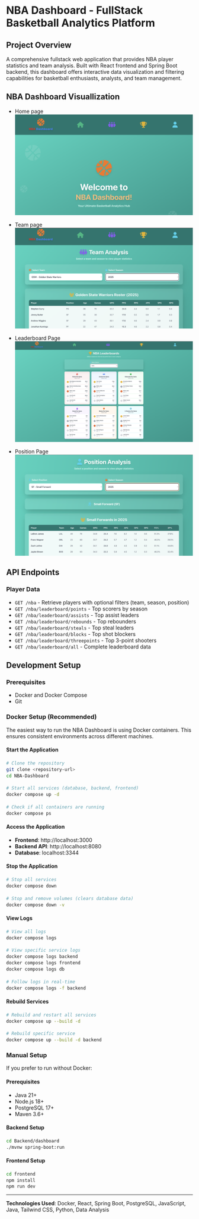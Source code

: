 # NBA Dashboard - FullStack Basketball Analytics Platform

## Project Overview

A comprehensive fullstack web application that provides NBA player statistics and team analysis. Built with React frontend and Spring Boot backend, this dashboard offers interactive data visualization and filtering capabilities for basketball enthusiasts, analysts, and team management.

## NBA Dashboard Visuallization

- Home page
  ![Home](image/home.png)

- Team page
  ![Team](image/team.png)

- Leaderboard Page
  ![Leaderboard](image/leaderboard.png)

- Position Page
  ![Position](image/position.png)

## API Endpoints

### **Player Data**

- `GET /nba` - Retrieve players with optional filters (team, season, position)
- `GET /nba/leaderboard/points` - Top scorers by season
- `GET /nba/leaderboard/assists` - Top assist leaders
- `GET /nba/leaderboard/rebounds` - Top rebounders
- `GET /nba/leaderboard/steals` - Top steal leaders
- `GET /nba/leaderboard/blocks` - Top shot blockers
- `GET /nba/leaderboard/threepoints` - Top 3-point shooters
- `GET /nba/leaderboard/all` - Complete leaderboard data

## Development Setup

### **Prerequisites**

- Docker and Docker Compose
- Git

### **Docker Setup (Recommended)**

The easiest way to run the NBA Dashboard is using Docker containers. This ensures consistent environments across different machines.

#### **Start the Application**

```bash
# Clone the repository
git clone <repository-url>
cd NBA-Dashboard

# Start all services (database, backend, frontend)
docker compose up -d

# Check if all containers are running
docker compose ps
```

#### **Access the Application**

- **Frontend**: http://localhost:3000
- **Backend API**: http://localhost:8080
- **Database**: localhost:3344

#### **Stop the Application**

```bash
# Stop all services
docker compose down

# Stop and remove volumes (clears database data)
docker compose down -v
```

#### **View Logs**

```bash
# View all logs
docker compose logs

# View specific service logs
docker compose logs backend
docker compose logs frontend
docker compose logs db

# Follow logs in real-time
docker compose logs -f backend
```

#### **Rebuild Services**

```bash
# Rebuild and restart all services
docker compose up --build -d

# Rebuild specific service
docker compose up --build -d backend
```

### **Manual Setup**

If you prefer to run without Docker:

#### **Prerequisites**

- Java 21+
- Node.js 18+
- PostgreSQL 17+
- Maven 3.6+

#### **Backend Setup**

```bash
cd Backend/dashboard
./mvnw spring-boot:run
```

#### **Frontend Setup**

```bash
cd frontend
npm install
npm run dev
```

---

**Technologies Used**: Docker, React, Spring Boot, PostgreSQL, JavaScript, Java, Tailwind CSS, Python, Data Analysis
